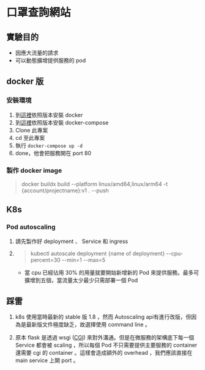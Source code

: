 # 口罩查詢網站

## 實驗目的

- 因應大流量的請求
- 可以動態擴增提供服務的 pod

## docker 版

### 安裝環境

1. 到[這裡](https://docs.docker.com/engine/install/)依照版本安裝 docker
2. 到[這裡](https://docs.docker.com/compose/install/)依照版本安裝 docker-compose
3. Clone 此專案
4. cd 至此專案
5. 執行 `docker-compose up -d`
6. done，他會把服務開在 port 80

### 製作 docker image

> docker buildx build --platform linux/amd64,linux/arm64 -t {account/projectname}:v1 . --push

## K8s

### Pod autoscaling

1. 請先製作好 deployment 、 Service 和 ingress

2. > kubectl autoscale deployment {name of deployment} --cpu-percent=30 --min=1 --max=5
   - 當 cpu 已經佔用 30% 的用量就要開始新增新的 Pod 來提供服務。最多可擴增到五個，當流量太少最少只需部署一個 Pod

## 踩雷

1. k8s 使用當時最新的 stable 版 1.8 ，然而 Autoscaling api有進行改版，但因為是最新版文件極度缺乏，故選擇使用 command line 。

2. 原本 flask 是透過 wsgi ([CGI](https://en.wikipedia.org/wiki/Common_Gateway_Interface)) 來對外溝通。但是在微服務的架構底下每一個 Service 都會被 scaling ，所以每個 Pod 不只需要提供主要服務的 container 還需要 cgi 的 container 。這樣會造成額外的 overhead ，我們應該直接在 main service 上開 port 。